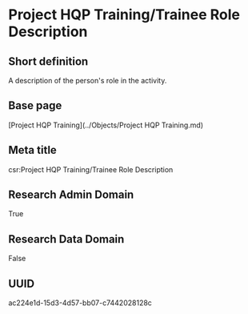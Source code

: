 # Project HQP Training/Trainee Role Description
## Short definition
A description of the person's role in the activity.
## Base page
[Project HQP Training](../Objects/Project HQP Training.md)
## Meta title
csr:Project HQP Training/Trainee Role Description
## Research Admin Domain
True
## Research Data Domain
False
## UUID
ac224e1d-15d3-4d57-bb07-c7442028128c
